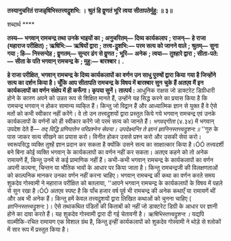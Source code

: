 **तस्यानुचरितं राजन्नृषिभिस्तत्त्वदॢशभि: ।** **श्रुतं हि वॢणतं भूरि त्वया सीतापतेर्मुहु: ॥ ३॥** 

शब्दार्थ **** 

**तस्य—** **भगवान् रामचन्द्र तथा उनके भाइयों का** **; अनुचरितम्—** **दिव्य कार्यकलाप** **; राजन्—** **हे राजा (महाराज परीक्षित)** **; ऋषिभि:—** **ऋषियों द्वारा** **; तत्त्व-दॢशभि:—** **परम सत्य को जानने वाले** **; श्रुतम्—** **सुना गया** **; हि—** **निस्सन्देह** **; वॢणतम्—** **सुन्दर ढंग से वॢणत** **;** **भूरि—** **अनेक** **; त्वया—** **तुश्हारे द्वारा** **; सीता-पते:—** **सीता के पति भगवान् रामचन्द्र के** **; मुहु:—** **बारश्बार।** **.** 

**हे राजा परीक्षित, भगवान् रामचन्द्र के दिव्य कार्यकलापों का वर्णन उन साधु पुरुषों द्वारा किया** **गया है जिन्होंने सत्य का दर्शन किया है। चूँकि आप सीतापति रामचन्द्र के विषय में बारश्बार सुन** **चुके हैं अतएव मैं इन कार्यकलापों का वर्णन संक्षेप में ही करूँगा। कृपया सुनें।** **तात्पर्य :** आधुनिक राक्षस जो डाक्टरेट डिग्रीधारी होने के कारण अपने को उन्नत रूप से शिक्षित मानते हैं, उन्होंने यह सिद्ध करने का प्रयास किया है कि रामचन्द्र भगवान् न होकर सामान्य व्यकि्त हैं। किन्तु जो विद्वान हैं और आध्यात्मिक ज्ञान से युक्त हैं वे ऐसे मतों को कभी स्वीकार नहीं करेंगे। वे तो उन तत्त्वदॢशयों द्वारा प्रस्तुत किये गये भगवान् रामचन्द्र एवं उनके कार्यकलापों के वर्णनों को ही स्वीकार करेंगे जो परम सत्य को जानते हैं। *भगवद्गीता* (४.३४) में भगवान् उपदेश देते हैं— *तद् विद्धि प्रणिपातेन परिप्रश्नेन सेवया।* *उपदेक्ष्यन्ति ते ज्ञानं ज्ञानिनस्तत्त्वदॢशन:॥* ''गुरु के पास जाकर सत्य सीखने का प्रयास करो। विनीत होकर उससे प्रश्न करो और उसकी सेवा करो। स्वरूपसिद्ध व्यक्ति तुश्हें ज्ञान प्रदान कर सकता है क्योंकि उसने सत्य का साक्षात्कार किया है।ÓÓ तत्त्वदर्शी बने बिना कोई व्यक्ति भगवान् के कार्यकलापों का वर्णन नहीं कर सकता। अतएव कहने को तो अनेक रामायणें हैं, किन्तु उनमें से कई प्रामाणिक नहीं हैं। कभी-कभी भगवान् रामचन्द्र के कार्यकलापों का वर्णन अपनी कल्पना, चिन्तन या भौतिक भावों के आधार पर किया जाता है। किन्तु रामचन्द्रजी की विलक्षणताओं को काल्पनिक मानकर उनका वर्णन नहीं करना चाहिए। भगवान् रामचन्द्र की कथा का वर्णन करते समय शुकदेव गोस्वामी ने महाराज परीक्षित को बतलाया, ''आपने भगवान् रामचन्द्र के कार्यकलापों के विषय में पहले से सुन रखा है।ÓÓ अतएव स्पष्ट है कि पाँच हजार वर्ष पूर्व भी रामचन्द्र की अनेक कथाएँ या रामायणें थीं और अब भी अनेक हैं। किन्तु हमें केवल तत्त्वदॢशयों द्वारा लिखित कथाओं को चुनना चाहिए ( *ज्ञानिनस्तत्त्वदॢशन:* )। ऐसे तथाकथित पंडितों की किताबों को नहीं जो डाक्टरेट डिग्री के आधार पर ज्ञानी होने का दावा करते हैं। यह शुकदेव गोस्वामी द्वारा दी गई चेतावनी है। *ऋषिभिस्तत्त्वदॢशन:।*  यद्यपि वाल्मीकि-रचित रामायण एक विशाल ग्रंथ है, किन्तु इन्हीं कार्यकलापों को शुकदेव गोस्वामी ने थोड़े से श्लोकों में सार रूप में प्रस्तुत किया है।  